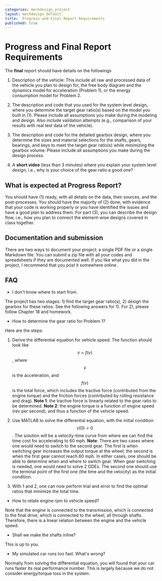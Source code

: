 ```yaml
---
categories: mechdesign_project
layout: mechdesign_default
title:  Progress and Final Report Requirements
published: true
---
```

<style TYPE="text/css">
code.has-jax {font: inherit; font-size: 100%; background: inherit; border: inherit;}
</style>
<script type="text/x-mathjax-config">
MathJax.Hub.Config({
    tex2jax: {
        inlineMath: [['$','$'], ['\\(','\\)']],
        skipTags: ['script', 'noscript', 'style', 'textarea', 'pre'] // removed 'code' entry
    }
});
MathJax.Hub.Queue(function() {
    var all = MathJax.Hub.getAllJax(), i;
    for(i = 0; i < all.length; i += 1) {
        all[i].SourceElement().parentNode.className += ' has-jax';
    }
});
</script>
<script type="text/javascript" src="http://cdn.mathjax.org/mathjax/latest/MathJax.js?config=TeX-AMS-MML_HTMLorMML"></script>


# Progress and Final Report Requirements

The **final** report should have details on the followings

1. Description of the vehicle: This include all raw and processed data of the vehicle you 
plan to design for, the free body diagram and the dynamics model for acceleration (Problem 1), 
or the energy consumption model for Problem 2.

2. The description and code that you used for the system level design, where you determine the target
gear ratio(s) based on the model you built in (1). Please include all assumptions 
you make during the modeling and design. Also include validation attempts (e.g., comparison of 
your results with real test data of the vehicle).

3. The description and code for the detailed gearbox design, where you determine 
the sizes and material selections for the shafts, gears, bearings, and keys to meet 
the target gear ratio(s) while minimizing the gearbox volume. 
Please include all assumptions you make during the design process.

4. A **short video** (less than 3 minutes) where you explain your system level design, i.e., 
why is your choice of the gear ratio a good one?

## What is expected at Progress Report?

You should have (1) ready, with all details on the data, their sources, and the post-processes. 
You should have the majority of (2) done, with evidence that your code is working properly 
or you have identified the issues and have a good plan to address them. For part (3), 
you can describe the design flow, i.e., how you plan to connect the element-wise designs covered in
class together.

## Documentation and submission

There are two ways to document your project: a single PDF file or a single Markdown file. 
You can submit a zip file with all your codes and spreadsheets if they are documented well. 
If you like what you did in the project, I recommend that you post it somewhere online. 

## FAQ

* I don't know where to start from.

The project has two stages: 1) find the target gear ratio(s), 2) design the gearbox for these ratios.
See the following answers for 1). For 2), please follow Chapter 18 and homework.

* How to determine the gear ratio for Problem 1?

Here are the steps: 

1. Derive the differential equation for vehicle speed. The function should 
look like $$\dot{v} = f(v)$$, where $$\dot{v}$$ is the acceleration, and $$f(v)$$ is the total force,
which includes the tractive force (contributed from the engine torque) and the friction forces 
(contributed by rolling resistance and drag). **Note 1**: the tractive force is linearly related to 
the gear ratio to be determined. **Note 2**: the engine torque is a function of engine speed 
(rev per second), and thus a function of the vehicle speed.

2. Use MATLAB to solve the differential equation, with the initial condition $$v(0)=0$$. 
The solution will be a velocity-time curve from where we can find the time cost for accelerating
to 60 mph. **Note**: There are two cases where one would need to switch to the second gear. 
The first is when switching gear increases the output torque at the wheel; the second is when
the first gear cannot reach 60 mph. In either cases, one should be able to determine when 
and where to switch gear. When gear switching is needed, one would need to solve 2 ODEs. The 
second one should use the terminal point of the first one (the time and the velocity) as 
the initial condition.

3. With 1 and 2, one can now perform trial and error to find the optimal ratios that minimize
the total time.

* How to relate engine rpm to vehicle speed?

Note that the engine is connected to the transmission, which is connected to the final drive, 
which is connected to the wheel, all through shafts. Therefore, there is a linear relation 
between the engine and the vehicle speed.

* Shall we make the shafts inline?

This is up to you.

* My simulated car runs too fast. What's wrong?

Normally from solving the differential equation, you will found that your car runs faster
its real performance number. This is largely because we do not consider energy/torque loss in the 
system.



